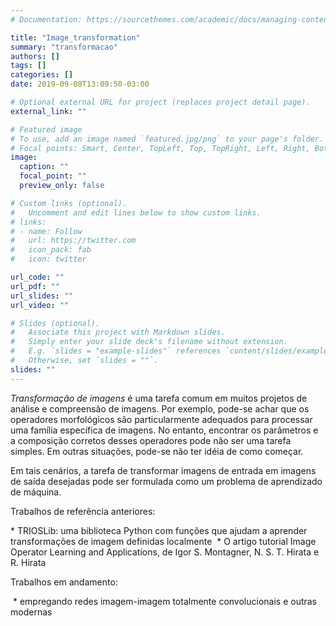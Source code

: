 ```yaml
---
# Documentation: https://sourcethemes.com/academic/docs/managing-content/

title: "Image_transformation"
summary: "transformacao"
authors: []
tags: []
categories: []
date: 2019-09-08T13:09:50-03:00

# Optional external URL for project (replaces project detail page).
external_link: ""

# Featured image
# To use, add an image named `featured.jpg/png` to your page's folder.
# Focal points: Smart, Center, TopLeft, Top, TopRight, Left, Right, BottomLeft, Bottom, BottomRight.
image:
  caption: ""
  focal_point: ""
  preview_only: false

# Custom links (optional).
#   Uncomment and edit lines below to show custom links.
# links:
# - name: Follow
#   url: https://twitter.com
#   icon_pack: fab
#   icon: twitter

url_code: ""
url_pdf: ""
url_slides: ""
url_video: ""

# Slides (optional).
#   Associate this project with Markdown slides.
#   Simply enter your slide deck's filename without extension.
#   E.g. `slides = "example-slides"` references `content/slides/example-slides.md`.
#   Otherwise, set `slides = ""`.
slides: ""
---
```


_Transformação de imagens_ é uma tarefa comum em muitos projetos de análise e compreensão de imagens. Por exemplo, pode-se achar que os operadores morfológicos são particularmente adequados para processar uma família específica de imagens. No entanto, encontrar os parâmetros e a composição corretos desses operadores pode não ser uma tarefa simples. Em outras situações, pode-se não ter idéia de como começar.

Em tais cenários, a tarefa de transformar imagens de entrada em imagens de saída desejadas pode ser formulada como um problema de aprendizado de máquina.

Trabalhos de referência anteriores:

 * TRIOSLib: uma biblioteca Python com funções que ajudam a aprender transformações de imagem definidas localmente
 * O artigo tutorial Image Operator Learning and Applications, de Igor S. Montagner, N. S. T. Hirata e R. Hirata

Trabalhos em andamento:

 * empregando redes imagem-imagem totalmente convolucionais e outras modernas
